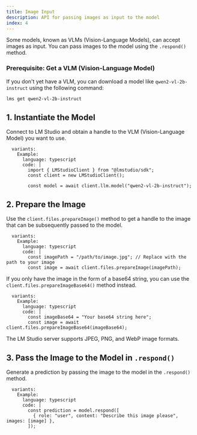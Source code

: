 ```yaml
---
title: Image Input
description: API for passing images as input to the model
index: 4
---
```


Some models, known as VLMs (Vision-Language Models), can accept images as input. You can pass images to the model using the `.respond()` method.

### Prerequisite: Get a VLM (Vision-Language Model)

If you don't yet have a VLM, you can download a model like `qwen2-vl-2b-instruct` using the following command:

```bash
lms get qwen2-vl-2b-instruct
```

## 1. Instantiate the Model

Connect to LM Studio and obtain a handle to the VLM (Vision-Language Model) you want to use.

```lms_code_snippet
  variants:
    Example:
      language: typescript
      code: |
        import { LMStudioClient } from "@lmstudio/sdk";
        const client = new LMStudioClient();

        const model = await client.llm.model("qwen2-vl-2b-instruct");
```

## 2. Prepare the Image

Use the `client.files.prepareImage()` method to get a handle to the image that can be subsequently passed to the model.

```lms_code_snippet
  variants:
    Example:
      language: typescript
      code: |
        const imagePath = "/path/to/image.jpg"; // Replace with the path to your image
        const image = await client.files.prepareImage(imagePath);

```

If you only have the image in the form of a base64 string, you can use the `client.files.prepareImageBase64()` method instead.

```lms_code_snippet
  variants:
    Example:
      language: typescript
      code: |
        const imageBase64 = "Your base64 string here";
        const image = await client.files.prepareImageBase64(imageBase64);
```

The LM Studio server supports JPEG, PNG, and WebP image formats.

## 3. Pass the Image to the Model in `.respond()`

Generate a prediction by passing the image to the model in the `.respond()` method.

```lms_code_snippet
  variants:
    Example:
      language: typescript
      code: |
        const prediction = model.respond([
          { role: "user", content: "Describe this image please", images: [image] },
        ]);
```
